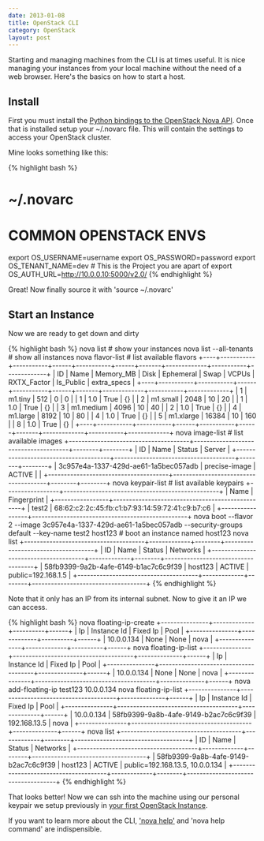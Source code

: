 ```yaml
---
date: 2013-01-08
title: OpenStack CLI
category: OpenStack
layout: post
---
```


Starting and managing machines from the CLI is at times useful. It is nice managing your instances from your local machine without the need of a web browser. Here's the basics on how to start a host.

## Install 

First you must install the [Python bindings to the OpenStack Nova API](https://github.com/openstack/python-novaclient). Once that is installed setup your ~/.novarc file. This will contain the settings to access your OpenStack cluster. 

Mine looks something like this:

{% highlight bash %}
# ~/.novarc
# COMMON OPENSTACK ENVS
export OS_USERNAME=username
export OS_PASSWORD=password
export OS_TENANT_NAME=dev # This is the Project you are apart of
export OS_AUTH_URL=http://10.0.0.10:5000/v2.0/
{% endhighlight %}

Great! Now finally source it with 'source ~/.novarc'

## Start an Instance

Now we are ready to get down and dirty

{% highlight bash %}
nova list # show your instances
nova list --all-tenants # show all instances
nova flavor-list # list available flavors
+----+-----------+-----------+------+-----------+------+-------+-------------+-----------+-------------+
| ID | Name      | Memory_MB | Disk | Ephemeral | Swap | VCPUs | RXTX_Factor | Is_Public | extra_specs |
+----+-----------+-----------+------+-----------+------+-------+-------------+-----------+-------------+
| 1  | m1.tiny   | 512       | 0    | 0         |      | 1     | 1.0         | True      | {}          |
| 2  | m1.small  | 2048      | 10   | 20        |      | 1     | 1.0         | True      | {}          |
| 3  | m1.medium | 4096      | 10   | 40        |      | 2     | 1.0         | True      | {}          |
| 4  | m1.large  | 8192      | 10   | 80        |      | 4     | 1.0         | True      | {}          |
| 5  | m1.xlarge | 16384     | 10   | 160       |      | 8     | 1.0         | True      | {}          |
+----+-----------+-----------+------+-----------+------+-------+-------------+-----------+-------------+
nova image-list # list available images
+--------------------------------------+--------------------------------------+--------+--------+
| ID                                   | Name                                 | Status | Server |
+--------------------------------------+--------------------------------------+--------+--------+
| 3c957e4a-1337-429d-ae61-1a5bec057adb | precise-image                        | ACTIVE |        |
+--------------------------------------+--------------------------------------+--------+--------+
nova keypair-list # list available keypairs
+-----------------+-------------------------------------------------+
| Name            | Fingerprint                                     |
+-----------------+-------------------------------------------------+
| test2           | 68:62:c2:2c:45:fb:c1:b7:93:14:59:72:41:c9:b7:c6 |
+-----------------+-------------------------------------------------+
nova boot --flavor 2 --image 3c957e4a-1337-429d-ae61-1a5bec057adb --security-groups default --key-name test2 host123 # boot an instance named host123
nova list
+--------------------------------------+-------------+--------+------------------------------------+
| ID                                   | Name        | Status | Networks                           |
+--------------------------------------+-------------+--------+------------------------------------+
| 58fb9399-9a2b-4afe-6149-b1ac7c6c9f39 | host123     | ACTIVE | public=192.168.1.5                 |
+--------------------------------------+-------------+--------+------------------------------------+
{% endhighlight %}

Note that it only has an IP from its internal subnet. Now to give it an IP we can access.

{% highlight bash %}
nova floating-ip-create
+---------------+-------------+----------+------+
| Ip            | Instance Id | Fixed Ip | Pool |
+---------------+-------------+----------+------+
| 10.0.0.134    | None        | None     | nova |
+---------------+-------------+----------+------+
nova floating-ip-list
+---------------+--------------------------------------+--------------+------+
| Ip            | Instance Id                          | Fixed Ip     | Pool |
+---------------+--------------------------------------+--------------+------+
| 10.0.0.134    | None                                 | None         | nova |
+---------------+--------------------------------------+--------------+------+
nova add-floating-ip test123 10.0.0.134
nova floating-ip-list
+---------------+--------------------------------------+--------------+------+
| Ip            | Instance Id                          | Fixed Ip     | Pool |
+---------------+--------------------------------------+--------------+------+
| 10.0.0.134    | 58fb9399-9a8b-4afe-9149-b2ac7c6c9f39 | 192.168.13.5 | nova |
+---------------+--------------------------------------+--------------+------+
nova list
+--------------------------------------+-------------+--------+------------------------------------+
| ID                                   | Name        | Status | Networks                           |
+--------------------------------------+-------------+--------+------------------------------------+
| 58fb9399-9a8b-4afe-9149-b2ac7c6c9f39 | host123     | ACTIVE | public=192.168.13.5, 10.0.0.134    |
+--------------------------------------+-------------+--------+------------------------------------+
{% endhighlight %}

That looks better! Now we can ssh into the machine using our personal keypair we setup previously in [your first OpenStack Instance](http://uberobert.com/OpenStack/2013/01/04/your_first_openstack_instance/).

If you want to learn more about the CLI, ['nova help'](http://docs.openstack.org/essex/openstack-compute/starter/content/Nova_Commands-d1e2589.html) and 'nova help command' are indispensible. 
